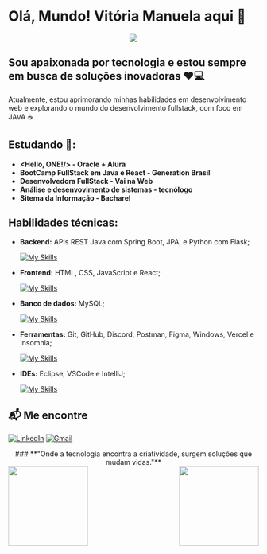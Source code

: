 # Olá, Mundo! Vitória Manuela aqui 👋

<center>
  <img src="https://github.com/user-attachments/assets/92a4f847-1313-4f7f-9766-f6e5c6d1df74"/>
</center>



## Sou apaixonada por tecnologia e estou sempre em busca de soluções inovadoras ❤️💻
Atualmente, estou aprimorando minhas habilidades em desenvolvimento web e explorando o mundo do desenvolvimento fullstack, com foco em JAVA ☕


## Estudando 🚀:

- **<Hello, ONE!/> - Oracle + Alura**
- **BootCamp FullStack em Java e React - Generation Brasil**
- **Desenvolvedora FullStack - Vai na Web**
- **Análise e desenvovimento de sistemas - tecnólogo**
- **Sitema da Informação - Bacharel**

## Habilidades técnicas:

- **Backend:** APIs REST Java com Spring Boot, JPA, e Python com Flask;

  [![My Skills](https://skillicons.dev/icons?i=java,spring,py,flask)](https://skillicons.dev)

- **Frontend:** HTML, CSS, JavaScript e React;

  [![My Skills](https://skillicons.dev/icons?i=html,css,js,react)](https://skillicons.dev)

- **Banco de dados:** MySQL;

  [![My Skills](https://skillicons.dev/icons?i=mysql)](https://skillicons.dev)
  
- **Ferramentas:** Git, GitHub, Discord, Postman, Figma, Windows, Vercel e Insomnia;

   [![My Skills](https://skillicons.dev/icons?i=git,github,discord,postman,figma,windows,vercel)](https://skillicons.dev)

- **IDEs:** Eclipse, VSCode e IntelliJ;
  
   [![My Skills](https://skillicons.dev/icons?i=eclipse,vscode,idea)](https://skillicons.dev)


## 📬 Me encontre

[![LinkedIn](https://img.shields.io/badge/LinkedIn-0077B5?style=for-the-badge&logo=linkedin&logoColor=white)](https://www.linkedin.com/in/vitoria-manuela/)
[![Gmail](https://img.shields.io/badge/-Gmail-D14836?style=for-the-badge&logo=Gmail&logoColor=white)](mailto:contatodavitoria@email.com)



<div style="text-align: center;">
  ### **"Onde a tecnologia encontra a criatividade, surgem soluções que mudam vidas."**
</div>




<img align="left" height="160em" src="https://github-readme-stats.vercel.app/api?username=vitoriamanuela0&show_icons=true&theme=gotham&include_all_commits=true&count_private=true"/>
<img align="right" height="160em" src="https://github-readme-stats.vercel.app/api/top-langs/?username=vitoriamanuela0&layout=compact&langs_count=16&theme=gotham"/>

